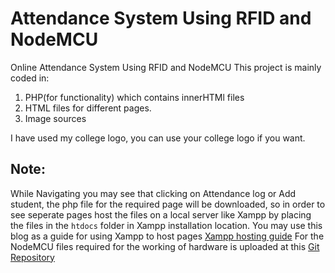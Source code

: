 # Attendance System Using RFID and NodeMCU
Online Attendance System Using RFID and NodeMCU
This project is mainly coded in:
1. PHP(for functionality) which contains innerHTMl files  
2. HTML files for different pages.
3. Image sources 

I have used my college logo, you can use your college logo if you want.
## Note:
While Navigating you may see that clicking on Attendance log or Add student, the php file for the required page will be downloaded, so in order to see seperate pages host the files on a local server like Xampp by placing the files in the `htdocs` folder in Xampp installation location.
You may use this blog as a guide for using Xampp to host pages [Xampp hosting guide](https://www.hostinger.in/tutorials/how-to-use-xampp-wordpress/)
For the NodeMCU files required for the working of hardware is uploaded at this [Git Repository]()
